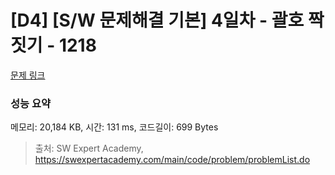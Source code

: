 # [D4] [S/W 문제해결 기본] 4일차 - 괄호 짝짓기 - 1218 

[문제 링크](https://swexpertacademy.com/main/code/problem/problemDetail.do?contestProbId=AV14eWb6AAkCFAYD) 

### 성능 요약

메모리: 20,184 KB, 시간: 131 ms, 코드길이: 699 Bytes



> 출처: SW Expert Academy, https://swexpertacademy.com/main/code/problem/problemList.do